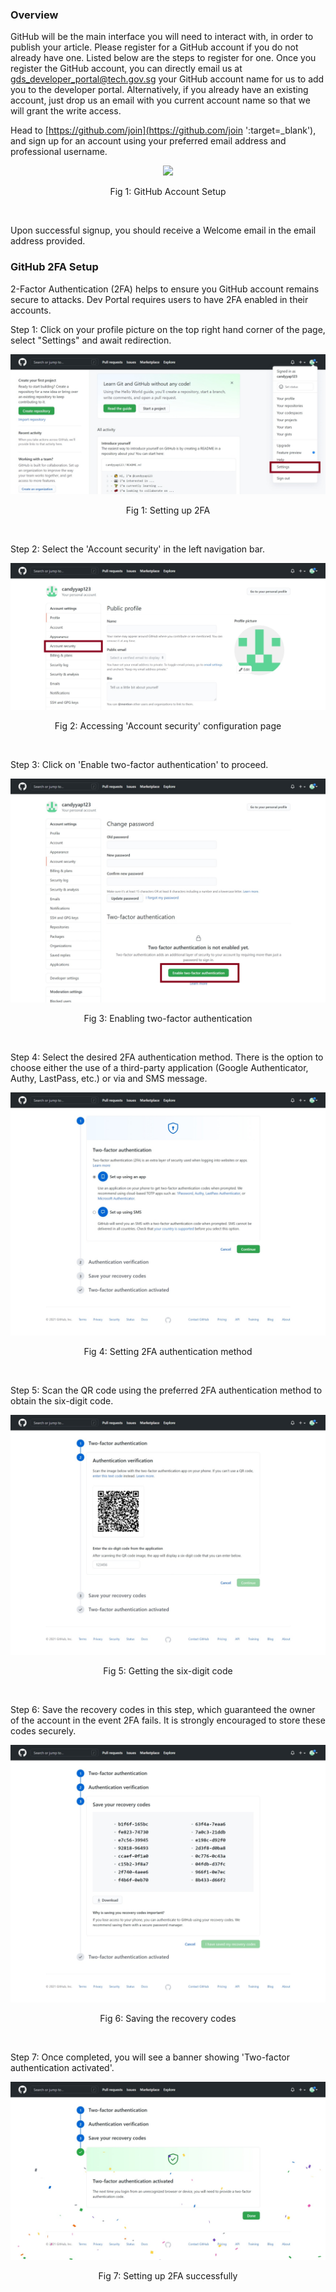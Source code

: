 ### Overview

GitHub will be the main interface you will need to interact with, in order to publish your article. Please register for a GitHub account if you 
do not already have one. Listed below are the steps to register for one. Once you register the GitHub account, you can directly email us at
<gds_developer_portal@tech.gov.sg> your GitHub account name for us to add you to the developer portal. Alternatively, if you already have an existing account,
just drop us an email with you current account name so that we will grant the write access.

Head to [https://github.com/join](https://github.com/join ':target=_blank'), and sign up for an account using your preferred email address and professional username.

<div style="text-align:center">
   <img src="github-account-setup.gif"/>
</div>
<p align="center">Fig 1: GitHub Account Setup</p><br />
  
Upon successful signup, you should receive a Welcome email in the email address provided.
  
### GitHub 2FA Setup

2-Factor Authentication (2FA) helps to ensure you GitHub account remains secure to attacks. Dev Portal requires users to have 2FA enabled in their accounts.  

Step 1: Click on your profile picture on the top right hand corner of the page, select "Settings" and await redirection.

![Fig 1: Setting up 2FA](../assets/img/2fa-step-1.png)
<p align="center">Fig 1: Setting up 2FA</p><br />

Step 2: Select the 'Account security' in the left navigation bar.

![Fig 2: Accessing 'Account security' configuration page](../assets/img/2fa-step-2.png)
<p align="center">Fig 2: Accessing 'Account security' configuration page</p><br />

Step 3: Click on 'Enable two-factor authentication' to proceed.

![Fig 3: Enabling two-factor authentication](../assets/img/2fa-step-3.png)
<p align="center">Fig 3: Enabling two-factor authentication</p><br />

Step 4: Select the desired 2FA authentication method. There is the option to choose either the use of a third-party application (Google Authenticator, Authy, LastPass, etc.)
or via and SMS message.

![Fig 4: Setting 2FA authentication method](../assets/img/2fa-step-4.png)
<p align="center">Fig 4: Setting 2FA authentication method</p><br />

Step 5: Scan the QR code using the preferred 2FA authentication method to obtain the six-digit code.

![Fig 5: Getting the six-digit code](../assets/img/2fa-step-5.png)
<p align="center">Fig 5: Getting the six-digit code</p><br />

Step 6: Save the recovery codes in this step, which guaranteed the owner of the account in the event 2FA fails. It is strongly encouraged to store these codes securely.

![Fig 6: Saving the recovery codes](../assets/img/2fa-step-6.png)
<p align="center">Fig 6: Saving the recovery codes</p><br />

Step 7: Once completed, you will see a banner showing 'Two-factor authentication activated'.

![Fig 7: Setting up 2FA successfully](../assets/img/2fa-step-7.png)
<p align="center">Fig 7: Setting up 2FA successfully </p>
